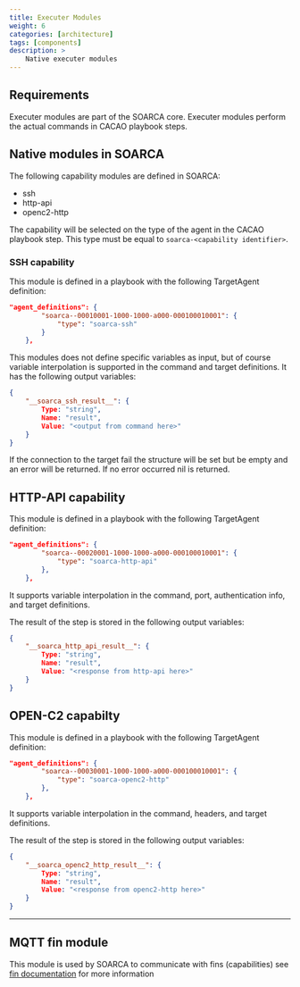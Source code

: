 ```yaml
---
title: Executer Modules
weight: 6
categories: [architecture]
tags: [components]
description: >
    Native executer modules 
---
```


## Requirements
Executer modules are part of the SOARCA core. Executer modules perform the actual commands in CACAO playbook steps.


## Native modules in SOARCA
The following capability modules are defined in SOARCA:
 
- ssh
- http-api
- openc2-http

The capability will be selected on the type of the agent in the CACAO playbook step. This type must be equal to `soarca-<capability identifier>`.

### SSH capability

This module is defined in a playbook with the following TargetAgent definition:

```json
"agent_definitions": {
        "soarca--00010001-1000-1000-a000-000100010001": {
            "type": "soarca-ssh"
        }
    },
```

This modules does not define specific variables as input, but of course variable interpolation is supported in the command and target definitions. It has the following output variables:

```json
{
    "__soarca_ssh_result__": {
        Type: "string",
        Name: "result",
        Value: "<output from command here>"
    }
}
```

If the connection to the target fail the structure will be set but be empty and an error will be returned. If no error occurred nil is returned.


## HTTP-API capability

This module is defined in a playbook with the following TargetAgent definition:

```json
"agent_definitions": {
        "soarca--00020001-1000-1000-a000-000100010001": {
            "type": "soarca-http-api"
        },
    },
```

It supports variable interpolation in the command, port, authentication info, and target definitions.

The result of the step is stored in the following output variables:

```json
{
    "__soarca_http_api_result__": {
        Type: "string",
        Name: "result",
        Value: "<response from http-api here>"
    }
}
```

## OPEN-C2 capabilty

This module is defined in a playbook with the following TargetAgent definition:

```json
"agent_definitions": {
        "soarca--00030001-1000-1000-a000-000100010001": {
            "type": "soarca-openc2-http"
        },
    },
```

It supports variable interpolation in the command, headers, and target definitions.

The result of the step is stored in the following output variables:

```json
{
    "__soarca_openc2_http_result__": {
        Type: "string",
        Name: "result",
        Value: "<response from openc2-http here>"
    }
}
```

---

## MQTT fin module
This module is used by SOARCA to communicate with fins (capabilities) see [fin documentation](/docs/soarca-extentions/) for more information
